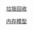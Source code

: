 <a href="https://www.cnblogs.com/aspirant/p/8662690.html">垃圾回收</a>

<a href="https://www.cnblogs.com/aspirant/p/6841955.html">内存模型</a>

